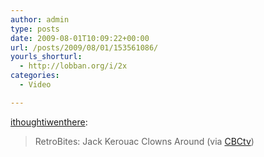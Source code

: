 ```yaml
---
author: admin
type: posts
date: 2009-08-01T10:09:22+00:00
url: /posts/2009/08/01/153561086/
yourls_shorturl:
  - http://lobban.org/i/2x
categories:
  - Video

---
```

[ithoughtiwenthere][1]:

> RetroBites: Jack Kerouac Clowns Around (via [CBCtv][2])

 [1]: http://ithoughtiwenthere.tumblr.com/post/152713550/retrobites-jack-kerouac-clowns-around-via-cbctv
 [2]: http://youtube.com/user/CBCtv